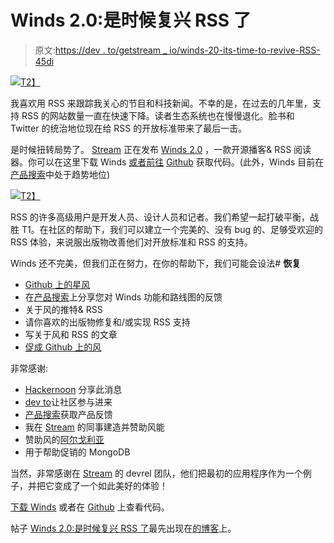 # Winds 2.0:是时候复兴 RSS 了

> 原文:[https://dev . to/getstream _ io/winds-20-its-time-to-revive-RSS-45di](https://dev.to/getstream_io/winds-20-its-time-to-revive-rss-45di)

[![](../Images/05900a8623f5975bb6848409423bf405.png)T2】](https://res.cloudinary.com/practicaldev/image/fetch/s--kaxOlNO6--/c_limit%2Cf_auto%2Cfl_progressive%2Cq_auto%2Cw_880/https://getstream-blog.imgix.net/blog/wp-content/uploads/2018/05/winds-announce.png%3Fw%3D1024%26h%3D1024)

我喜欢用 RSS 来跟踪我关心的节目和科技新闻。不幸的是，在过去的几年里，支持 RSS 的网站数量一直在快速下降。读者生态系统也在慢慢退化。脸书和 Twitter 的统治地位现在给 RSS 的开放标准带来了最后一击。

是时候扭转局势了。 [Stream](https://getstream.io/) 正在发布 [Winds 2.0](https://getstream.io/winds/) ，一款开源播客& RSS 阅读器。你可以在这里下载 Winds [或者前往](https://getstream.io/winds/) [Github](https://github.com/getstream/winds) 获取代码。(此外，Winds 目前在[产品搜索](https://www.producthunt.com/posts/winds-2-0)中处于趋势地位)

[![](../Images/0cb2a68cbbe23026d99ceea26e2dcdb9.png)T2】](https://res.cloudinary.com/practicaldev/image/fetch/s--G5LPJPpw--/c_limit%2Cf_auto%2Cfl_progressive%2Cq_auto%2Cw_880/https://getstream-blog.imgix.net/blog/wp-content/uploads/2018/05/image1.png)

RSS 的许多高级用户是开发人员、设计人员和记者。我们希望一起打破平衡，战胜 T1。在社区的帮助下，我们可以建立一个完美的、没有 bug 的、足够受欢迎的 RSS 体验，来说服出版物改善他们对开放标准和 RSS 的支持。

Winds 还不完美，但我们正在努力，在你的帮助下，我们可能会设法# **恢复**

*   [Github 上的星风](https://github.com/getstream/winds)
*   在[产品搜索](https://www.producthunt.com/posts/winds-2-0)上分享您对 Winds 功能和路线图的反馈
*   关于风的推特& RSS
*   请你喜欢的出版物修复和/或实现 RSS 支持
*   写关于风和 RSS 的文章
*   [促成 Github 上的风](http://github.com/getstream/winds)

非常感谢:

*   [Hackernoon](https://dev.to/getstream_io/stream--go-news-feeds-for-over-300-million-end-users-605-temp-slug-6856636) 分享此消息
*   [dev to](https://dev.to/)让社区参与进来
*   [产品搜索](https://www.producthunt.com/)获取产品反馈
*   我在 [Stream](https://getstream.io/) 的同事建造并赞助风能
*   赞助风的[阿尔戈利亚](https://www.algolia.com/)
*   用于帮助促销的 MongoDB

当然，非常感谢在 [Stream](https://getstream.io/) 的 devrel 团队，他们把最初的应用程序作为一个例子，并把它变成了一个如此美好的体验！

[下载 Winds](https://getstream.io/winds) 或者在 [Github](https://github.com/getstream/winds) 上查看代码。

帖子 [Winds 2.0:是时候复兴 RSS 了](https://getstream.io/blog/winds-2-0-its-time-to-revive-rss/)最先出现在[的博客](https://getstream.io/blog)上。